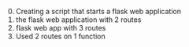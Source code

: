 0. Creating a script that starts a flask web application
1. the flask web application with 2 routes
2. flask web app with 3 routes
3. Used 2 routes on 1 function
